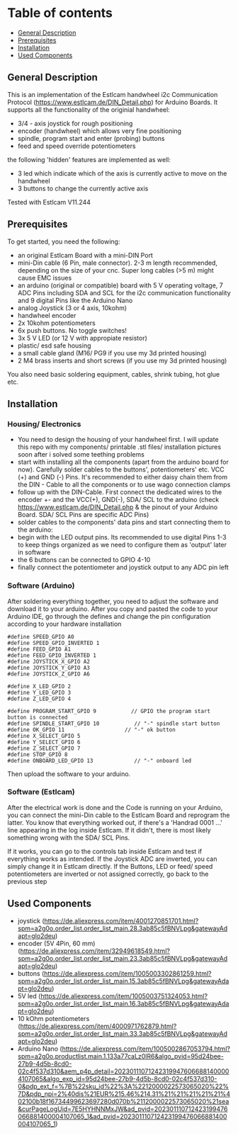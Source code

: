 # Table of contents
* [General Description](#general-description)
* [Prerequisites](#prerequisites)
* [Installation](#installation)
* [Used Components](#used-components)

## General Description
This is an implementation of the Estlcam handwheel i2c Communication Protocol (https://www.estlcam.de/DIN_Detail.php) for Arduino Boards. 
It supports all the functionality of the originial handwheel:
* 3/4 - axis joystick for rough positioning 
* encoder (handwheel) which allows very fine positioning
* spindle, program start and enter (probing) buttons 
* feed and speed override potentiometers

the following 'hidden' features are implemented as well:
* 3 led which indicate which of the axis is currently active to move on the handwheel
* 3 buttons to change the currently active axis 

Tested with Estlcam V11.244
	
## Prerequisites
To get started, you need the following:
* an original Estlcam Board with a mini-DIN Port
* mini-Din cable (6 Pin, male connector). 2-3 m length recommended, depending on the size of your cnc. Super long cables (>5 m) might cause EMC issues
* an arduino (original or compatible) board with 5 V operating voltage, 7 ADC Pins including SDA and SCL for the i2c communication functionality and 9 digital Pins like the Arduino Nano 
* analog Joystick (3 or 4 axis, 10kohm)
* handwheel encoder
* 2x 10kohm potentiometers
* 6x push buttons. No toggle switches!
* 3x 5 V LED (or 12 V with appropiate resistor)
* plastic/ esd safe housing
* a small cable gland (M16/ PG9 if you use my 3d printed housing)
* 2 M4 brass inserts and short screws (if you use my 3d printed housing)

You also need basic soldering equipment, cables, shrink tubing, hot glue etc.
	
## Installation
### Housing/ Electronics
* You need to design the housing of your handwheel first. I will update this repo with my components/ printable .stl files/ installation pictures soon after i solved some teething problems
* start with installing all the components (apart from the arduino board for now). Carefully solder cables to the buttons', potentiometers' etc. VCC (+) and GND (-) Pins. It's recommended to either daisy chain them from the DIN - Cable to all the components or to use wago connection clamps
* follow up with the DIN-Cable. First connect the dedicated wires to the encoder +- and the VCC(+), GND(-), SDA/ SCL to the arduino (check https://www.estlcam.de/DIN_Detail.php & the pinout of your Arduino Board. SDA/ SCL Pins are specific ADC Pins)
* solder cables to the components' data pins and start connecting them to the arduino:
* begin with the LED output pins. Its recommended to use digital Pins 1-3 to keep things organized as we need to configure them as 'output' later in software
* the 6 buttons can be connected to GPIO 4-10
* finally connect the potentiometer and joystick output to any ADC pin left

### Software (Arduino)
After soldering everything together, you need to adjust the software and download it to your arduino. After you copy and pasted the code to your Arduino IDE, go through the defines and change the pin configuration according to your hardware installation

```
#define SPEED_GPIO A0                   
#define SPEED_GPIO_INVERTED 1          
#define FEED_GPIO A1                   
#define FEED_GPIO_INVERTED 1            
#define JOYSTICK_X_GPIO A2              
#define JOYSTICK_Y_GPIO A3
#define JOYSTICK_Z_GPIO A6

#define X_LED_GPIO 2
#define Y_LED_GPIO 3
#define Z_LED_GPIO 4

#define PROGRAM_START_GPIO 9           // GPIO the program start button is connected
#define SPINDLE_START_GPIO 10           // "-" spindle start button
#define OK_GPIO 11                   // "-" ok button 
#define X_SELECT_GPIO 5
#define Y_SELECT_GPIO 6
#define Z_SELECT_GPIO 7
#define STOP_GPIO 8
#define ONBOARD_LED_GPIO 13             // "-" onboard led
```

Then upload the software to your arduino. 

### Software (Estlcam)
After the electrical work is done and the Code is running on your Arduino, you can connect the mini-Din cable to the Estlcam Board and reprogram the latter. You know that everything worked out, if there's a 'Handrad 0001 ...' line appearing in the log inside Estlcam. If it didn't, there is most likely something wrong with the SDA/ SCL Pins.

If it works, you can go to the controls tab inside Estlcam and test if everything works as intended. If the Joystick ADC are inverted, you can simply change it in Estlcam directly. If the Buttons, LED or feed/ speed potentiometers are inverted or not assigned correctly, go back to the previous step 

## Used Components
* joystick (https://de.aliexpress.com/item/4001270851701.html?spm=a2g0o.order_list.order_list_main.28.3ab85c5fBNVLpg&gatewayAdapt=glo2deu)
* encoder (5V 4Pin, 60 mm) (https://de.aliexpress.com/item/32949618549.html?spm=a2g0o.order_list.order_list_main.23.3ab85c5fBNVLpg&gatewayAdapt=glo2deu)
* buttons (https://de.aliexpress.com/item/1005003302861259.html?spm=a2g0o.order_list.order_list_main.15.3ab85c5fBNVLpg&gatewayAdapt=glo2deu)
* 5V led (https://de.aliexpress.com/item/1005003751324053.html?spm=a2g0o.order_list.order_list_main.16.3ab85c5fBNVLpg&gatewayAdapt=glo2deu) 
* 10 kOhm potentiometers (https://de.aliexpress.com/item/4000971762879.html?spm=a2g0o.order_list.order_list_main.33.3ab85c5fBNVLpg&gatewayAdapt=glo2deu)
* Arduino Nano (https://de.aliexpress.com/item/1005002867053794.html?spm=a2g0o.productlist.main.1.133a77caLz0lR6&algo_pvid=95d24bee-27b9-4d5b-8cd0-02c4f537d310&aem_p4p_detail=202301110712423199476066881400004107065&algo_exp_id=95d24bee-27b9-4d5b-8cd0-02c4f537d310-0&pdp_ext_f=%7B%22sku_id%22%3A%2212000022573065020%22%7D&pdp_npi=2%40dis%21EUR%215.46%214.31%21%21%21%21%21%402100b18f16734499623697280d070b%2112000022573065020%21sea&curPageLogUid=7E5HYHNNMxJW&ad_pvid=202301110712423199476066881400004107065_1&ad_pvid=202301110712423199476066881400004107065_1)
